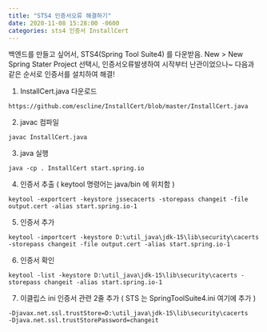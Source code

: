 ```yaml
---
title: "STS4 인증서오류 해결하기"
date: 2020-11-08 15:28:00 -0600
categories: sts4 인증서 InstallCert
---
```


백엔드를 만들고 싶어서, STS4(Spring Tool Suite4) 를 다운받음.
New > New Spring Stater Project 선택시, 인증서오류발생하여 시작부터 난관이었으나~
다음과 같은 순서로 인증서를 설치하여 해결!

1. InstallCert.java 다운로드
```
https://github.com/escline/InstallCert/blob/master/InstallCert.java
```

2. javac 컴파일
```
javac InstallCert.java
```

3. java 실행
```
java -cp . InstallCert start.spring.io
```

4. 인증서 추출 ( keytool 명령어는 java/bin 에 위치함 )
```
keytool -exportcert -keystore jssecacerts -storepass changeit -file output.cert -alias start.spring.io-1
```

5. 인증서 추가
```
keytool -importcert -keystore D:\util_java\jdk-15\lib\security\cacerts -storepass changeit -file output.cert -alias start.spring.io-1
```

6. 인증서 확인 
```
keytool -list -keystore D:\util_java\jdk-15\lib\security\cacerts -storepass changeit -alias start.spring.io-1
```

7. 이클립스 ini 인증서 관련 2줄 추가 ( STS 는 SpringToolSuite4.ini 여기에 추가 )
```
-Djavax.net.ssl.trustStore=D:\util_java\jdk-15\lib\security\cacerts
-Djava.net.ssl.trustStorePassword=changeit
```
